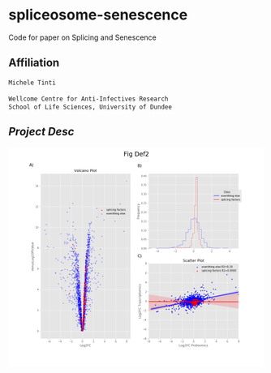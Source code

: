 # spliceosome-senescence
Code for paper on Splicing and Senescence

## Affiliation
    Michele Tinti

    Wellcome Centre for Anti-Infectives Research
    School of Life Sciences, University of Dundee
    
    
   ## *Project Desc*
   
   ![differential_expresion](https://github.com/mtinti/spliceosome-senescence/blob/main/Fig_Def2.png)


